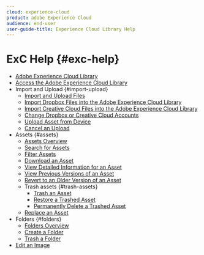 ```yaml
---
cloud: experience-cloud
product: adobe Experience Cloud
audience: end-user
user-guide-title: Experience Cloud Library Help
---
```


# ExC Help {#exc-help}

+ [Adobe Experience Cloud Library](c-library-about/c-library-about.md)
+ [Access the Adobe Experience Cloud Library](c-library-about/c-access-the-library.md)
+ Import and Upload {#import-upload}
   + [Import and Upload Files](c-library-about/c-importing-and-uploading/c-importing-and-uploading.md)
   + [Import Dropbox Files into the Adobe Experience Cloud Library](c-library-about/c-importing-and-uploading/c-import-dropbox-files.md)
   + [Import Creative Cloud Files into the Adobe Experience Cloud Library](c-library-about/c-importing-and-uploading/c-import-creative-cloud-files.md)
   + [Change Dropbox or Creative Cloud Accounts](c-library-about/c-importing-and-uploading/c-change-dropbox-or-creative-cloud-accounts.md)
   + [Upload Asset from Device](c-library-about/c-importing-and-uploading/c-upload-asset-from-device.md)
   + [Cancel an Upload](c-library-about/c-importing-and-uploading/c-cancel-an-upload.md)
+ Assets {#assets}
   + [Assets Overview](c-library-about/c-assets/c-assets.md)
   + [Search for Assets](c-library-about/c-assets/c-search-for-assets.md)
   + [Filter Assets](c-library-about/c-assets/c-filter-assets.md)
   + [Download an Asset](c-library-about/c-assets/c-download-an-asset.md)
   + [View Detailed Information for an Asset](c-library-about/c-assets/c-view-detailed-information-for-an-asset.md)
   + [View Previous Versions of an Asset](c-library-about/c-assets/c-view-previous-versions-of-an-asset.md)
   + [Revert to an Older Version of an Asset](c-library-about/c-assets/c-revert-to-an-older-version-of-an-asset.md)
   + Trash assets {#trash-assets}
      + [Trash an Asset](c-library-about/c-assets/c-delete-an-asset/c-delete-an-asset.md)
      + [Restore a Trashed Asset](c-library-about/c-assets/c-delete-an-asset/c-restore-a-deleted-asset.md)
      + [Permanently Delete a Trashed Asset](c-library-about/c-assets/c-delete-an-asset/c-permanently-delete-an-asset.md)
   + [Replace an Asset](c-library-about/c-assets/replace-an-asset.md)
+ Folders {#folders}
   + [Folders Overview](c-library-about/c-folders/c-folders.md)
   + [Create a Folder](c-library-about/c-folders/c-create-a-folder.md)
   + [Trash a Folder](c-library-about/c-folders/c-delete-a-folder.md)
+ [Edit an Image](c-library-about/c-edit-an-image.md)

